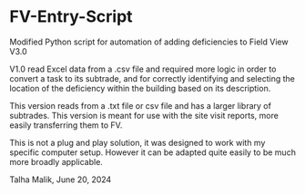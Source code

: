 # FV-Entry-Script

Modified Python script for automation of adding deficiencies to Field View V3.0

V1.0 read Excel data from a .csv file and required more logic in order to convert a task to its subtrade,
and for correctly identifying and selecting the location of the deficiency within the building based on its description.

This version reads from a .txt file  or csv file and has a larger library of subtrades.
This version is meant for use with the site visit reports, more easily transferring them to FV.

This is not a plug and play solution, it was designed to work with my specific computer setup. However it can be adapted 
quite easily to be much more broadly applicable.

Talha Malik, June 20, 2024
